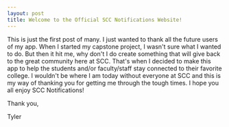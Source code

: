 ```yaml
---
layout: post
title: Welcome to the Official SCC Notifications Website!
---
```


This is just the first post of many. I just wanted to thank all the future users of my app.
When I started my capstone project, I wasn't sure what I wanted to do. But then it hit me,
why don't I do create something that will give back to the great community here at SCC.
That's when I decided to make this app to help the students and/or faculty/staff stay connected
to their favorite college. I wouldn't be where I am today without everyone at SCC and this is
my way of thanking you for getting me through the tough times. I hope you all enjoy
SCC Notifications!

Thank you,

Tyler

